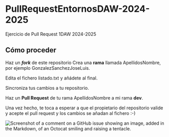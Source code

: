 # PullRequestEntornosDAW-2024-2025
Ejercicio de Pull Request 1DAW 2024-2025
## Cómo proceder
Haz un **_fork_** de este repositorio Crea una **rama** llamada ApellidosNombre, por ejemplo GonzalezSanchezJoseLuis.

Edita el fichero listado.txt y añádete al final.

Sincroniza tus cambios a tu repositorio.

Haz un **Pull Request** de tu rama ApellidosNombre a mi rama **dev**.

Una vez hecho, te toca a esperar a que el propietario del repositorio valide y acepte el pull request y los cambios se añadan al fichero :-)

![Screenshot of a comment on a GitHub issue showing an image, added in the Markdown, of an Octocat smiling and raising a tentacle.](https://myoctocat.com/assets/images/base-octocat.svg)
